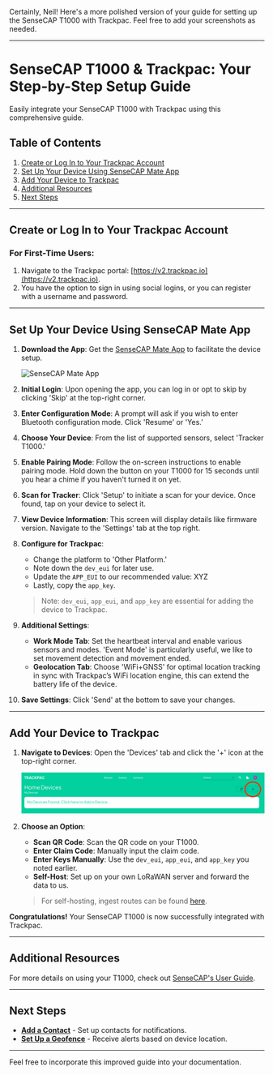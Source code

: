 Certainly, Neil! Here's a more polished version of your guide for setting up the SenseCAP T1000 with Trackpac. Feel free to add your screenshots as needed.

---

# SenseCAP T1000 & Trackpac: Your Step-by-Step Setup Guide

Easily integrate your SenseCAP T1000 with Trackpac using this comprehensive guide.

## Table of Contents

1. [Create or Log In to Your Trackpac Account](#create-or-log-in-to-your-trackpac-account)
2. [Set Up Your Device Using SenseCAP Mate App](#set-up-your-device)
3. [Add Your Device to Trackpac](#add-your-device-to-trackpac)
4. [Additional Resources](#additional-resources)
5. [Next Steps](#next-steps)

---

## Create or Log In to Your Trackpac Account

### For First-Time Users:

1. Navigate to the Trackpac portal: [https://v2.trackpac.io](https://v2.trackpac.io).
2. You have the option to sign in using social logins, or you can register with a username and password.

---

## Set Up Your Device Using SenseCAP Mate App

1. **Download the App**: Get the [SenseCAP Mate App](https://install.appcenter.ms/orgs/seeed/apps/sensecap-mate/distribution_groups/public) to facilitate the device setup.

   ![SenseCAP Mate App](../assets/sensecap-mate-app.png)

2. **Initial Login**: Upon opening the app, you can log in or opt to skip by clicking 'Skip' at the top-right corner.

3. **Enter Configuration Mode**: A prompt will ask if you wish to enter Bluetooth configuration mode. Click 'Resume' or 'Yes.'

4. **Choose Your Device**: From the list of supported sensors, select 'Tracker T1000.'

5. **Enable Pairing Mode**: Follow the on-screen instructions to enable pairing mode. Hold down the button on your T1000 for 15 seconds until you hear a chime if you haven't turned it on yet.

6. **Scan for Tracker**: Click 'Setup' to initiate a scan for your device. Once found, tap on your device to select it.

7. **View Device Information**: This screen will display details like firmware version. Navigate to the 'Settings' tab at the top right.

8. **Configure for Trackpac**:

   - Change the platform to 'Other Platform.'
   - Note down the `dev_eui` for later use.
   - Update the `APP_EUI` to our recommended value: XYZ
   - Lastly, copy the `app_key`.

   > Note: `dev_eui`, `app_eui`, and `app_key` are essential for adding the device to Trackpac.

9. **Additional Settings**:

   - **Work Mode Tab**: Set the heartbeat interval and enable various sensors and modes. 'Event Mode' is particularly useful, we like to set movement detection and movement ended.
   - **Geolocation Tab**: Choose 'WiFi+GNSS' for optimal location tracking in sync with Trackpac’s WiFi location engine, this can extend the battery life of the device.

10. **Save Settings**: Click 'Send' at the bottom to save your changes.

---

## Add Your Device to Trackpac

1. **Navigate to Devices**: Open the 'Devices' tab and click the '+' icon at the top-right corner.

   ![Add Device Button](../assets/add-device.png)

2. **Choose an Option**:

   - **Scan QR Code**: Scan the QR code on your T1000.
   - **Enter Claim Code**: Manually input the claim code.
   - **Enter Keys Manually**: Use the `dev_eui`, `app_eui`, and `app_key` you noted earlier.
   - **Self-Host**: Set up on your own LoRaWAN server and forward the data to us.

   > For self-hosting, ingest routes can be found [here](https://v2-api.trackpac.io/docs).

**Congratulations!** Your SenseCAP T1000 is now successfully integrated with Trackpac.

---

## Additional Resources

For more details on using your T1000, check out [SenseCAP's User Guide](https://files.seeedstudio.com/products/SenseCAP/SenseCAP_Tracker/SenseCAP_Tracker_T1000-AB_User_Guide.pdf).

---

## Next Steps

- [**Add a Contact**](../getting-started/add-a-contact) - Set up contacts for notifications.
- [**Set Up a Geofence**](../getting-started/add-a-base) - Receive alerts based on device location.

---

Feel free to incorporate this improved guide into your documentation.
